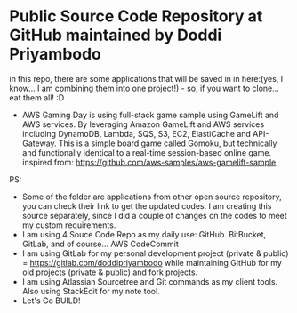 # Public Source Code Repository at GitHub maintained by Doddi Priyambodo
in this repo, there are some applications that will be saved in in here:(yes, I know... I am combining them into one project!) - so, if you want to clone... eat them all! :D
- AWS Gaming Day is using full-stack game sample using GameLift and AWS services. By leveraging Amazon GameLift and AWS services including DynamoDB, Lambda, SQS, S3, EC2, ElastiCache and API-Gateway. This is a simple board game called Gomoku, but technically and functionally identical to a real-time session-based online game.
inspired from: https://github.com/aws-samples/aws-gamelift-sample

PS:
- Some of the folder are applications from other open source repository, you can check their link to get the updated codes. I am creating this source separately, since I did a couple of changes on the codes to meet my custom requirements.
- I am using 4 Souce Code Repo as my daily use: GitHub. BitBucket, GitLab, and of course... AWS CodeCommit
- I am using GitLab for my personal development project (private & public) = https://gitlab.com/doddipriyambodo while maintaining GitHub for my old projects (private & public) and fork projects. 
- I am using Atlassian Sourcetree and Git commands as my client tools. Also using StackEdit for my note tool.
- Let's Go BUILD!

